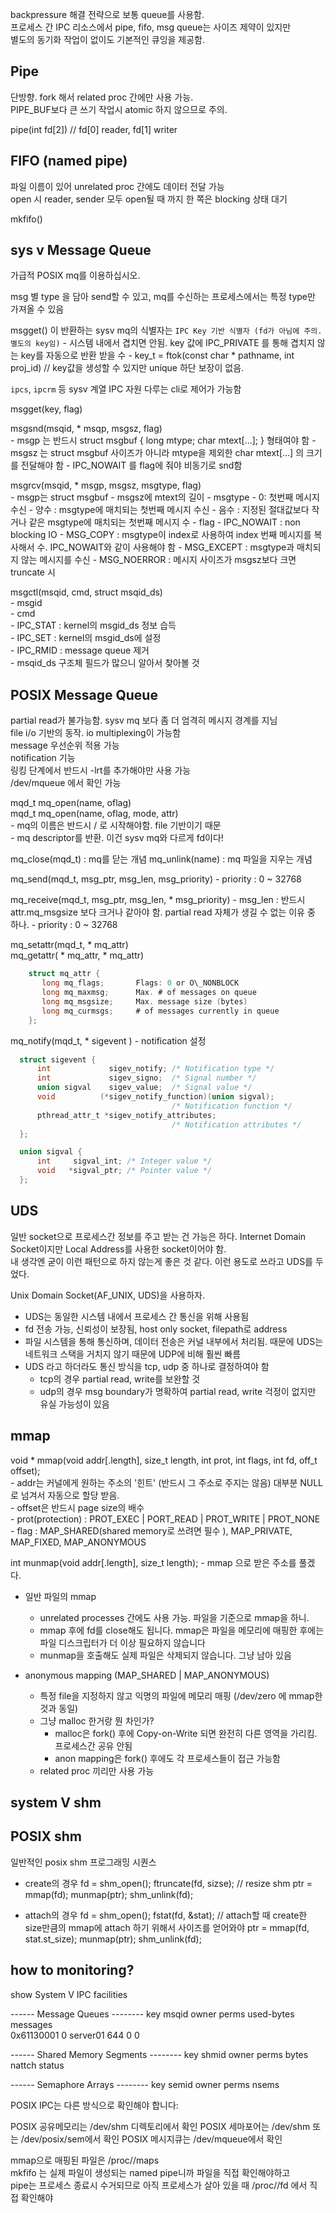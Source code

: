 backpressure 해결 전략으로 보통 queue를 사용함.  
프로세스 간 IPC 리소스에서 pipe, fifo, msg queue는 사이즈 제약이 있지만   
별도의 동기화 작업이 없이도 기본적인 큐잉을 제공함.  

## Pipe

단방향. fork 해서 related proc 간에만 사용 가능.  
PIPE_BUF보다 큰 쓰기 작업시 atomic 하지 않으므로 주의.  

pipe(int fd[2]) // fd[0] reader, fd[1] writer

## FIFO (named pipe)

파일 이름이 있어 unrelated proc 간에도 데이터 전달 가능   
open 시 reader, sender 모두 open될 때 까지 한 쪽은 blocking 상태 대기  

mkfifo()

## sys v Message Queue

가급적 POSIX mq를 이용하십시오.  

msg 별 type 을 담아 send할 수 있고, mq를 수신하는 프로세스에서는 특정 type만 가져올 수 있음   

msgget() 이 반환하는 sysv mq의 식별자는 `IPC Key 기반 식별자 (fd가 아님에 주의. 별도의 key임)`
    - 시스템 내에서 겹치면 안됨. key 값에 IPC\_PRIVATE 를 통해 겹치지 않는 key를 자동으로 반환 받을 수
    - key\_t = ftok(const char * pathname, int proj\_id)  // key값을 생성할 수 있지만 unique 하단 보장이 없음.

`ipcs`, `ipcrm` 등 sysv 계열 IPC 자원 다루는 cli로 제어가 가능함  

msgget(key, flag)  

msgsnd(msqid, * msqp, msgsz, flag)  
    - msgp 는 반드시 struct msgbuf { long mtype; char mtext[...]; } 형태여야 함
    - msgsz 는 struct msgbuf 사이즈가 아니라 mtype을 제외한 char mtext[...] 의 크기를 전달해야 함
    - IPC\_NOWAIT 를 flag에 줘야 비동기로 snd함

msgrcv(msqid, * msgp, msgsz, msgtype, flag)  
    - msgp는 struct msgbuf
    - msgsz에 mtext의 길이
    - msgtype
        - 0: 첫번째 메시지 수신
        - 양수 : msgtype에 매치되는 첫번째 메시지 수신
        - 음수 : 지정된 절대값보다 작거나 같은 msgtype에 매치되는 첫번째 메시지 수
    - flag
        - IPC\_NOWAIT   : non blocking IO
        - MSG_COPY      : msgtype이 index로 사용하여 index 번째 메시지를 복사해서 수. IPC\_NOWAIT와 같이 사용해야 함
        - MSG_EXCEPT    : msgtype과 매치되지 않는 메시지를 수신
        - MSG_NOERROR   : 메시지 사이즈가 msgsz보다 크면 truncate 시

msgctl(msqid, cmd, struct msqid\_ds)  
    - msgid  
    - cmd  
        - IPC\_STAT : kernel의 msgid_ds 정보 습득  
        - IPC\_SET  : kernel의 msgid_ds에 설정  
        - IPC\_RMID : message queue 제거  
    - msqid\_ds 구조체 필드가 많으니 알아서 찾아볼 것  


## POSIX Message Queue


partial read가 불가능함. sysv mq 보다 좀 더 엄격히 메시지 경계를 지님  
file i/o 기반의 동작. io multiplexing이 가능함  
message 우선순위 적용 가능  
notification 기능  
링킹 단계에서 반드시 -lrt를 추가해야만 사용 가능  
/dev/mqueue 에서 확인 가능  

mqd\_t mq\_open(name, oflag)  
mqd\_t mq\_open(name, oflag, mode, attr)  
    - mq의 이름은 반드시 / 로 시작해야함. file 기반이기 때문  
    - mq descriptor를 반환. 이건 sysv mq와 다르게 fd이다!

mq\_close(mqd\_t) : mq를 닫는 개념
mq\_unlink(name) : mq 파일을 지우는 개념

mq\_send(mqd\_t, msg\_ptr, msg\_len, msg\_priority)
    - priority : 0 ~ 32768

mq\_receive(mqd\_t, msg\_ptr, msg\_len, * msg\_priority)
    - msg\_len : 반드시 attr.mq\_msgsize 보다 크거나 같아야 함. partial read 자체가 생길 수 없는 이유 중 하나.
    - priority : 0 ~ 32768

mq\_setattr(mqd\_t, * mq\_attr)  
mq\_getattr( * mq\_attr, * mq\_attr)  

```c
    struct mq_attr {
       long mq_flags;       Flags: 0 or O\_NONBLOCK 
       long mq_maxmsg;      Max. # of messages on queue 
       long mq_msgsize;     Max. message size (bytes) 
       long mq_curmsgs;     # of messages currently in queue 
    };
```

mq\_notify(mqd\_t, * sigevent )
    - notification 설정

```c
  struct sigevent {
      int             sigev_notify; /* Notification type */
      int             sigev_signo;  /* Signal number */
      union sigval    sigev_value;  /* Signal value */
      void          (*sigev_notify_function)(union sigval);
                                    /* Notification function */
      pthread_attr_t *sigev_notify_attributes;
                                    /* Notification attributes */
  };

  union sigval {
      int     sigval_int; /* Integer value */
      void   *sigval_ptr; /* Pointer value */
  };

```


## UDS


일반 socket으로 프로세스간 정보를 주고 받는 건 가능은 하다.
Internet Domain Socket이지만 Local Address를 사용한 socket이어야 함.  
내 생각엔 굳이 이런 패턴으로 하지 않는게 좋은 것 같다. 이런 용도로 쓰라고 UDS를 두었다.  

Unix Domain Socket(AF\_UNIX, UDS)을 사용하자. 
- UDS는 동일한 시스템 내에서 프로세스 간 통신을 위해 사용됨  
- fd 전송 가능, 신뢰성이 보장됨, host only socket, filepath로 address
- 파일 시스템을 통해 통신하며, 데이터 전송은 커널 내부에서 처리됨. 때문에 UDS는 네트워크 스택을 거치지 않기 때문에 UDP에 비해 훨씬 빠름
- UDS 라고 하더라도 통신 방식을 tcp, udp 중 하나로 결정하여야 함
    - tcp의 경우 partial read, write를 보완할 것
    - udp의 경우 msg boundary가 명확하여 partial read, write 걱정이 없지만 유실 가능성이 있음




## mmap

void * mmap(void addr[.length], size\_t length, int prot, int flags, int fd, off\_t offset);  
    - addr는 커널에게 원하는 주소의 '힌트' (반드시 그 주소로 주지는 않음) 대부분 NULL로 넘겨서 자동으로 할당 받음.  
    - offset은 반드시 page size의 배수  
    - prot(protection) : PROT\_EXEC | PORT\_READ | PROT\_WRITE | PROT\_NONE  
    - flag : MAP\_SHARED(shared memory로 쓰려면 필수 ), MAP\_PRIVATE, MAP\_FIXED, MAP\_ANONYMOUS  
    
int munmap(void addr[.length], size_t length);
    - mmap 으로 받은 주소를 풀겠다.  


- 일반 파일의 mmap
    - unrelated processes 간에도 사용 가능. 파일을 기준으로 mmap을 하니.
    - mmap 후에 fd를 close해도 됩니다. mmap은 파일을 메모리에 매핑한 후에는 파일 디스크립터가 더 이상 필요하지 않습니다
    - munmap을 호출해도 실제 파일은 삭제되지 않습니다. 그냥 남아 있음


- anonymous mapping (MAP\_SHARED | MAP\_ANONYMOUS)
    - 특정 file을 지정하지 않고 익명의 파일에 메모리 매핑 (/dev/zero 에 mmap한 것과 동일)
    - 그냥 malloc 한거랑 뭔 차인가?
        - malloc은 fork() 후에 Copy-on-Write 되면 완전히 다른 영역을 가리킴. 프로세스간 공유 안됨
        - anon mapping은 fork() 후에도 각 프로세스들이 접근 가능함 
    - related proc 끼리만 사용 가능


## system V shm




## POSIX shm



일반적인 posix shm 프로그래밍 시퀀스

* create의 경우
fd = shm_open(); 
ftruncate(fd, sizse); // resize shm
ptr = mmap(fd);
munmap(ptr);
shm_unlink(fd);

* attach의 경우
fd = shm_open(); 
fstat(fd, &stat);	// attach할 때 create한 size만큼의 mmap에 attach 하기 위해서 사이즈를 얻어와야
ptr = mmap(fd, stat.st_size);
munmap(ptr);
shm_unlink(fd);





## how to monitoring?

show System V IPC facilities  

------ Message Queues --------
key        msqid      owner      perms      used-bytes   messages    
0x61130001 0          server01   644        0            0           

------ Shared Memory Segments --------
key        shmid      owner      perms      bytes      nattch     status      

------ Semaphore Arrays --------
key        semid      owner      perms      nsems     


POSIX IPC는 다른 방식으로 확인해야 합니다:

POSIX 공유메모리는 /dev/shm 디렉토리에서 확인
POSIX 세마포어는 /dev/shm 또는 /dev/posix/sem에서 확인
POSIX 메시지큐는 /dev/mqueue에서 확인

mmap으로 매핑된 파일은 /proc/<pid>/maps  
mkfifo 는 실제 파일이 생성되는 named pipe니까 파일을 직접 확인해야하고  
pipe는 프로세스 종료시 수거되므로 아직 프로세스가 살아 있을 때 /proc/<pid>/fd 에서 직접 확인해야  


